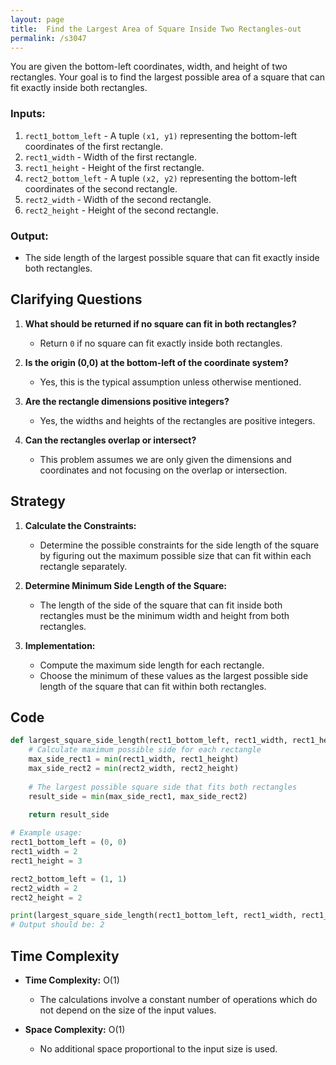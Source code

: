 ```yaml
---
layout: page
title:  Find the Largest Area of Square Inside Two Rectangles-out
permalink: /s3047
---
```


You are given the bottom-left coordinates, width, and height of two rectangles. Your goal is to find the largest possible area of a square that can fit exactly inside both rectangles. 

### Inputs:
1. `rect1_bottom_left` - A tuple `(x1, y1)` representing the bottom-left coordinates of the first rectangle.
2. `rect1_width` - Width of the first rectangle.
3. `rect1_height` - Height of the first rectangle.
4. `rect2_bottom_left` - A tuple `(x2, y2)` representing the bottom-left coordinates of the second rectangle.
5. `rect2_width` - Width of the second rectangle.
6. `rect2_height` - Height of the second rectangle.

### Output:
- The side length of the largest possible square that can fit exactly inside both rectangles.

## Clarifying Questions

1. **What should be returned if no square can fit in both rectangles?**
   - Return `0` if no square can fit exactly inside both rectangles.

2. **Is the origin (0,0) at the bottom-left of the coordinate system?**
   - Yes, this is the typical assumption unless otherwise mentioned.

3. **Are the rectangle dimensions positive integers?**
   - Yes, the widths and heights of the rectangles are positive integers.

4. **Can the rectangles overlap or intersect?**
   - This problem assumes we are only given the dimensions and coordinates and not focusing on the overlap or intersection.

## Strategy

1. **Calculate the Constraints:**
   - Determine the possible constraints for the side length of the square by figuring out the maximum possible size that can fit within each rectangle separately.

2. **Determine Minimum Side Length of the Square:**
   - The length of the side of the square that can fit inside both rectangles must be the minimum width and height from both rectangles.

3. **Implementation:**
   - Compute the maximum side length for each rectangle.
   - Choose the minimum of these values as the largest possible side length of the square that can fit within both rectangles.

## Code

```python
def largest_square_side_length(rect1_bottom_left, rect1_width, rect1_height, rect2_bottom_left, rect2_width, rect2_height):
    # Calculate maximum possible side for each rectangle
    max_side_rect1 = min(rect1_width, rect1_height)
    max_side_rect2 = min(rect2_width, rect2_height)
    
    # The largest possible square side that fits both rectangles
    result_side = min(max_side_rect1, max_side_rect2)
    
    return result_side

# Example usage:
rect1_bottom_left = (0, 0)
rect1_width = 2
rect1_height = 3

rect2_bottom_left = (1, 1)
rect2_width = 2
rect2_height = 2

print(largest_square_side_length(rect1_bottom_left, rect1_width, rect1_height, rect2_bottom_left, rect2_width, rect2_height))
# Output should be: 2
```

## Time Complexity

- **Time Complexity:** O(1)
  - The calculations involve a constant number of operations which do not depend on the size of the input values.

- **Space Complexity:** O(1)
  - No additional space proportional to the input size is used.